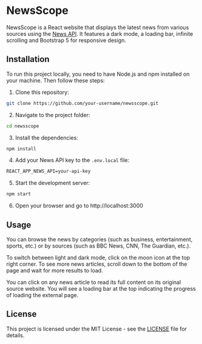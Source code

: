 # NewsScope

NewsScope is a React website that displays the latest news from various sources using the [News API](https://newsapi.org/). It features a dark mode, a loading bar, infinite scrolling and Bootstrap 5 for responsive design.

## Installation

To run this project locally, you need to have Node.js and npm installed on your machine. Then follow these steps:

1. Clone this repository:

```bash
git clone https://github.com/your-username/newsscope.git
```

2. Navigate to the project folder:

```bash
cd newsscope
```

3. Install the dependencies:

```bash
npm install
```

4. Add your News API key to the `.env.local` file:

```txt
REACT_APP_NEWS_API=your-api-key
```

5. Start the development server:

```bash
npm start
```

6. Open your browser and go to http://localhost:3000

## Usage

You can browse the news by categories (such as business, entertainment, sports, etc.) or by sources (such as BBC News, CNN, The Guardian, etc.).

To switch between light and dark mode, click on the moon icon at the top right corner. To see more news articles, scroll down to the bottom of the page and wait for more results to load.

You can click on any news article to read its full content on its original source website. You will see a loading bar at the top indicating the progress of loading the external page.

## License

This project is licensed under the MIT License - see the [LICENSE](LICENSE) file for details.